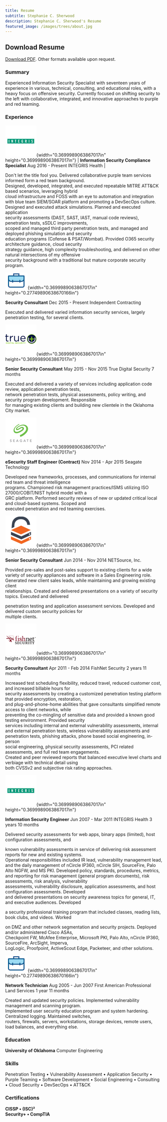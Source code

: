 ```yaml
---
title: Resume
subtitle: Stephanie C. Sherwood
description: Stephanie C. Sherwood's Resume
featured_image: /images/trees/about.jpg
---
```


## Download Resume

[Download PDF](../files/Stephanie_C_Sherwood_Resume.pdf). Other formats available upon request.

### Summary

Experienced Information Security Specialist with seventeen years of experience in various, technical, consulting, and educational roles, with a heavy focus on offensive security. Currently focused on shifting security to the left with collaborative,  integrated, and innovative approaches to purple and red teaming.

### Experience

![](.//../images/resume/image108.png){width="0.3699989063867017in" height="0.3699989063867017in"} | **Information Security Compliance Specialist** Aug 2016 - Present INTEGRIS Health |

Don\'t let the title fool you. Delivered collaborative purple team
services informed form a red team background.\
Designed, developed, integrated, and executed repeatable MITRE ATT&CK
based scenarios, leveraging hybrid\
cloud infrastructure and FOSS with an eye to automation and
integration with blue team SIEM/SOAR platform and promoting a
DevSecOps culture. Designed and executed attack simulations. Planned
and executed application\
security assessments (DAST, SAST, IAST, manual code reviews),
penetration tests, sSDLC improvements,\
scoped and managed third party penetration tests, and managed and
deployed phishing simulation and security\
education programs (Cofense & PSAT/Wombat). Provided O365 security
architecture guidance, cloud security\
strategy guidance, high complexity troubleshooting, and delivered on
other natural intersections of my offensive\
security background with a traditional but mature corporate security
program.

![](.//../images/resume/image109.png){width="0.3699989063867017in"
height="0.27749890638670166in"}

**Security Consultant** Dec 2015 - Present Independent Contracting

Executed and delivered varied information security services, largely
penetration testing, for several clients.

![](.//../images/resume/image110.png){width="0.3699989063867017in"
height="0.3699989063867017in"}

**Senior Security Consultant** May 2015 - Nov 2015 True Digital Security 7 months

Executed and delivered a variety of services including application
code review, application penetration tests,\
network penetration tests, physical assessments, policy writing, and
security program development. Responsible\
for managing existing clients and building new clientele in the
Oklahoma City market.

![](.//../images/resume/image111.png){width="0.3699989063867017in"
height="0.3699989063867017in"}

**eSecurity Staff Engineer (Contract)** Nov 2014 - Apr 2015 Seagate Technology

Developed new frameworks, processes, and communications for internal
red team and threat intelligence\
programs. Championed risk management practices/ISMS utilizing ISO
27000/COBIT/NIST hybrid model with a\
GRC platform. Performed security reviews of new or updated critical
local and cloud-based systems. Scoped and\
executed penetration and red teaming exercises.

![](.//../images/resume/image112.png){width="0.3699989063867017in"
height="0.3699989063867017in"}

**Senior Security Consultant** Jun 2014 - Nov 2014 NETSource, Inc.

Provided pre-sales and post-sales support to existing clients for a
wide variety of security appliances and software in a Sales
Engineering role. Generated new client sales leads, while maintaining
and growing existing client\
relationships. Created and delivered presentations on a variety of
security topics. Executed and delivered

penetration testing and application assessment services. Developed and
delivered custom security policies for\
multiple clients.

![](.//../images/resume/image113.png){width="0.3699989063867017in"
height="0.3699989063867017in"}

**Security Consultant** Apr 2011 - Feb 2014 FishNet Security 2 years 11 months

Increased test scheduling flexibility, reduced travel, reduced
customer cost, and increased billable hours for\
security assessments by creating a customized penetration testing
platform that provided encryption, restoration,\
and plug-and-phone-home abilities that gave consultants simplified
remote access to client networks, while\
preventing the co-mingling of sensitive data and provided a known good
testing environment. Provided security\
services including internal and external vulnerability assessments,
internal and external penetration tests, wireless vulnerability
assessments and penetration tests, phishing attacks, phone based
social engineering, in-person\
social engineering, physical security assessments, PCI related
assessments, and full red team engagements.\
Created and peer reviewed reports that balanced executive level charts
and verbiage with technical detail using\
both CVSSv2 and subjective risk rating approaches.

![](.//../images/resume/image114.png){width="0.3699989063867017in"
height="0.3699989063867017in"}

**Information Security Engineer** Jun 2007 - Mar 2011 INTEGRIS Health 3 years 10 months

Delivered security assessments for web apps, binary apps (limited),
host configuration assessments, and

known vulnerability assessments in service of delivering risk
assessment reports for new and existing systems.\
Operational responsibilities included IR lead, vulnerability
management lead, and the daily management of nCircle IP360, nCircle
SIH, SourceFire, Palo Alto NGFW, and MS PKI. Developed policy,
standards, procedures, metrics, and reporting for risk management
(general program documents), risk assessments, risk analysis,
vulnerability\
assessments, vulnerability disclosure, application assessments, and
host configuration assessments. Developed\
and delivered presentations on security awareness topics for general,
IT, and executive audiences. Developed

a security professional training program that included classes,
reading lists, book clubs, and videos. Worked

on DMZ and other network segmentation and security projects. Deployed
and/or administered Cisco ASAs,\
Checkpoint FW, McAfee Enterprise, Microsoft PKI, Palo Alto, nCircle
IP360, SourceFire, ArcSight, Imperva,\
LogLogic, Proofpoint, ActiveScout Edge, Packeteer, and other
solutions.

![](.//../images/resume/image109.png){width="0.3699989063867017in"
height="0.27749890638670166in"}

**Network Technician** Aug 2005 - Jun 2007 First American Professional Land Services 1 year 11 months

Created and updated security policies. Implemented vulnerability
management and scanning program.\
Implemented user security education program and system hardening.
Centralized logging. Maintained switches,\
routers, firewalls, servers, workstations, storage devices, remote
users, load balances, and everything else.

### Education

**University of Oklahoma** Computer  Engineering

### Skills

Penetration Testing • Vulnerability Assessment • Application Security • Purple Teaming • Software Development • Social Engineering • Consulting • Cloud Security • DevSecOps • ATT&CK

### Certifications

**CISSP • (ISC)²**\
**Security+ • CompTIA**
